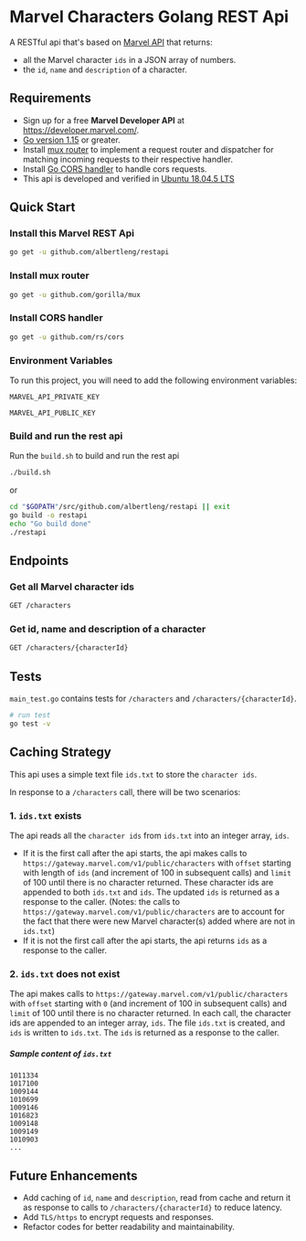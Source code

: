 # Marvel Characters Golang REST Api

A RESTful api that's based on [Marvel API](https://developer.marvel.com/) that returns:

- all the Marvel character `ids` in a JSON array of numbers.
- the `id`, `name` and `description` of a character.

## Requirements

- Sign up for a free **Marvel Developer API** at https://developer.marvel.com/.
- [Go version 1.15](https://golang.org/dl/) or greater.
- Install [mux router](https://github.com/gorilla/mux) to implement a request router and dispatcher for matching
  incoming requests to their respective handler.
- Install [Go CORS handler](https://github.com/rs/cors) to handle cors requests.
- This api is developed and verified in [Ubuntu 18.04.5 LTS](https://releases.ubuntu.com/18.04/)

## Quick Start

### Install this Marvel REST Api

``` bash
go get -u github.com/albertleng/restapi
```

### Install mux router

``` bash
go get -u github.com/gorilla/mux
```

### Install CORS handler

``` bash
go get -u github.com/rs/cors
```

### Environment Variables

To run this project, you will need to add the following environment variables:

`MARVEL_API_PRIVATE_KEY`

`MARVEL_API_PUBLIC_KEY`

### Build and run the rest api

Run the `build.sh` to build and run the rest api

``` bash
./build.sh
```

or

``` bash
cd "$GOPATH"/src/github.com/albertleng/restapi || exit
go build -o restapi
echo "Go build done"
./restapi 
```

## Endpoints

### Get all Marvel character ids

``` bash
GET /characters
```

### Get id, name and description of a character

``` bash
GET /characters/{characterId}
```

## Tests

`main_test.go` contains tests for `/characters` and `/characters/{characterId}`.

``` bash
# run test
go test -v
```

## Caching Strategy

This api uses a simple text file `ids.txt` to store the `character ids`.

In response to a `/characters` call, there will be two scenarios:

### 1. `ids.txt` exists

The api reads all the `character ids` from `ids.txt` into an integer array, `ids`.

- If it is the first call after the api starts, the api makes calls to `https://gateway.marvel.com/v1/public/characters`
  with `offset` starting with length of `ids` (and increment of 100 in subsequent calls) and `limit` of 100 until there
  is no character returned. These character ids are appended to both `ids.txt` and `ids`. The updated `ids` is returned
  as a response to the caller. (Notes: the calls to `https://gateway.marvel.com/v1/public/characters` are to account for
  the fact that there were new Marvel character(s) added where are not in `ids.txt`)
- If it is not the first call after the api starts, the api returns `ids` as a response to the caller.

### 2. `ids.txt` does not exist

The api makes calls to `https://gateway.marvel.com/v1/public/characters` with `offset` starting with `0` (and increment
of 100 in subsequent calls) and `limit` of 100 until there is no character returned. In each call, the character ids are
appended to an integer array, `ids`. The file `ids.txt` is created, and `ids` is written to `ids.txt`. The `ids` is
returned as a response to the caller.

##### Sample content of `ids.txt`

``` text
1011334
1017100
1009144
1010699
1009146
1016823
1009148
1009149
1010903
...
```

## Future Enhancements

- Add caching of `id`, `name` and `description`, read from cache and return it as response to calls to `/characters/{characterId}` to
  reduce latency.
- Add `TLS/https` to encrypt requests and responses.
- Refactor codes for better readability and maintainability.


